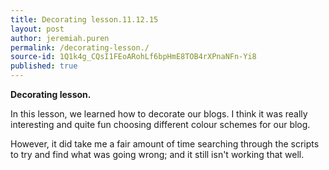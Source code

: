 ```yaml
---
title: Decorating lesson.11.12.15
layout: post
author: jeremiah.puren
permalink: /decorating-lesson./
source-id: 1Q1k4g_CQsI1FEoARohLf6bpHmE8TOB4rXPnaNFn-Yi8
published: true
---
```

**Decorating lesson.**

In this lesson, we learned how to decorate our blogs. I think it was really interesting and quite fun choosing different colour schemes for our blog.

However, it did take me a fair amount of time searching through the scripts to try and find what was going wrong; and it still isn't working that well.

